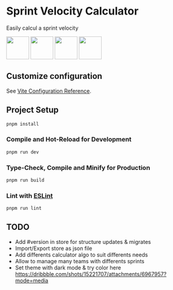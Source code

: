# Sprint Velocity Calculator

Easily calcul a sprint velocity

<img src="https://d33wubrfki0l68.cloudfront.net/2f3acb83b7d2349f2194bc38c0f22f295908dc33/43f95/img/pnpm-no-name-with-frame.svg"  width="60" height="60"> 
<img src="https://vitejs.dev/logo.svg"  width="60" height="60">
<img src="https://upload.wikimedia.org/wikipedia/commons/thumb/9/95/Vue.js_Logo_2.svg/768px-Vue.js_Logo_2.svg.png?20170919082558"  width="60" height="60">
<img src="https://element-plus.org/images/element-plus-logo.svg" height="60">

## Customize configuration

See [Vite Configuration Reference](https://vitejs.dev/config/).

## Project Setup

```sh
pnpm install
```

### Compile and Hot-Reload for Development

```sh
pnpm run dev
```

### Type-Check, Compile and Minify for Production

```sh
pnpm run build
```

### Lint with [ESLint](https://eslint.org/)

```sh
pnpm run lint
```

## TODO 

- Add #version in store for structure updates & migrates
- Import/Export store as json file
- Add differents calculator algo to suit differents needs
- Allow to manage many teams with differents sprints
- Set theme with dark mode & try color here https://dribbble.com/shots/15221707/attachments/6967957?mode=media

